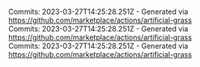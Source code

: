 Commits: 2023-03-27T14:25:28.251Z - Generated via https://github.com/marketplace/actions/artificial-grass
<br>
Commits: 2023-03-27T14:25:28.251Z - Generated via https://github.com/marketplace/actions/artificial-grass
<br>
Commits: 2023-03-27T14:25:28.251Z - Generated via https://github.com/marketplace/actions/artificial-grass
<br>
